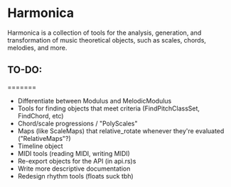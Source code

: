 # Harmonica

Harmonica is a collection of tools for the analysis, generation, and transformation of music theoretical objects, such as scales, chords, melodies, and more.

## TO-DO:
=======
* Differentiate between Modulus and MelodicModulus
* Tools for finding objects that meet criteria (FindPitchClassSet, FindChord, etc)
* Chord/scale progressions / "PolyScales"
* Maps (like ScaleMaps) that relative_rotate whenever they're evaluated ("RelativeMaps"?)
* Timeline object
* MIDI tools (reading MIDI, writing MIDI)
* Re-export objects for the API (in api.rs)s
* Write more descriptive documentation
* Redesign rhythm tools (floats suck tbh)

